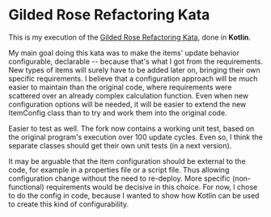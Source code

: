 # Gilded Rose Refactoring Kata

This is my execution of the [Gilded Rose Refactoring Kata](https://github.com/emilybache/GildedRose-Refactoring-Kata), done in **Kotlin**.

My main goal doing this kata was to make the items' update behavior configurable, declarable -- because that's what I got from the requirements. New types of items will surely have to be added later on, bringing their own specific requirements. I believe that a configuration approach will be much easier to maintain than the original code, where requirements were scattered over an already complex calculation function. Even when new configuration options will be needed, it will be easier to extend the new ItemConfig class than to try and work them into the original code. 

Easier to test as well. The fork now contains a working unit test, based on the original program's execution over 100 update cycles. Even so, I think the separate classes should get their own unit tests (in a next version).

It may be arguable that the item configuration should be external to the code, for example in a properties file or a script file. Thus allowing configuration change without the need to re-deploy. More specific (non-functional) requirements would be decisive in this choice. For now, I chose to do the config in code, because I wanted to show how Kotlin can be used to create this kind of configurability.
